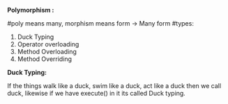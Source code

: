 **Polymorphism :**

#poly means many, morphism means form -> Many form 
#types:

1. Duck Typing
2. Operator overloading
3. Method Overloading
4. Method Overriding


 **Duck Typing:**

   If the things walk like a duck, swim like a duck, act like a duck then we call duck, likewise if we have execute() in it its called Duck typing.
